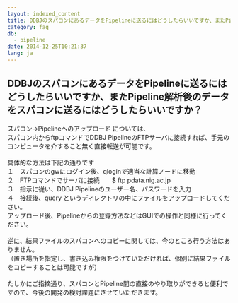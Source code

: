 ```yaml
---
layout: indexed_content
title: DDBJのスパコンにあるデータをPipelineに送るにはどうしたらいいですか、またPipeline解析後のデータをスパコンに送るにはどうしたらいいですか？
category: faq
db:
  - pipeline
date: 2014-12-25T10:21:37
lang: ja
---
```


## DDBJのスパコンにあるデータをPipelineに送るにはどうしたらいいですか、またPipeline解析後のデータをスパコンに送るにはどうしたらいいですか？

スパコン→Pipelineへのアップロード については、<br>スパコン内からftpコマンドでDDBJ PipelineのFTPサーバに接続すれば、手元のコンピュータを介すること無く直接転送が可能です。<br><br>具体的な方法は下記の通りです<br>１　スパコンのgwにログイン後、qloginで適当な計算ノードに移動<br>２　FTPコマンドでサーバに接続　　$ ftp  pdata.nig.ac.jp<br>３　指示に従い、DDBJ Pipelineのユーザー名、パスワードを入力<br>４　接続後、query というディレクトリの中にファイルをアップロードしてください。<br>アップロード後、Pipelineからの登録方法などはGUIでの操作と同様に行ってください。<br><br>逆に、結果ファイルのスパコンへのコピーに関しては、今のところ行う方法はありません。<br>（置き場所を指定し、書き込み権限をつけていただければ、個別に結果ファイルをコピーすることは可能ですが）<br><br>たしかにご指摘通り、スパコンとPipeline間の直接のやり取りができると便利ですので、今後の開発の検討課題にさせていただきます。